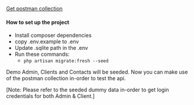 [Get postman collection](https://www.getpostman.com/collections/0eb71b814414bb2aa40b)

#### How to set up the project
- Install composer dependencies
- copy .env.example to .env
- Update .sqlite path in the .env
- Run these commands:
  - ```php artisan migrate:fresh --seed```

Demo Admin, Clients and Contacts will be seeded.
Now you can make use of the postman collection in-order to test the api.

[Note: Please refer to the seeded dummy data in-order to get login credentials for both Admin & Client.]
